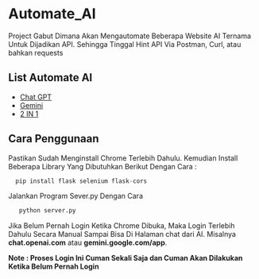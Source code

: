 
# Automate_AI

Project Gabut Dimana Akan Mengautomate Beberapa Website AI Ternama Untuk Dijadikan API. Sehingga Tinggal Hint API Via Postman, Curl, atau bahkan requests



## List Automate AI

 - [Chat GPT](/chat_gpt)
 - [Gemini](https://gemini.google.com/app)
 - [2 IN 1](https://gemini.google.com/app)


## Cara Penggunaan

Pastikan Sudah Menginstall Chrome Terlebih Dahulu. Kemudian Install Beberapa Library Yang Dibutuhkan Berikut Dengan Cara :

```python
  pip install flask selenium flask-cors
```

Jalankan Program Sever.py Dengan Cara
```python
   python server.py
```

Jika Belum Pernah Login Ketika Chrome Dibuka, Maka Login Terlebih Dahulu Secara Manual Sampai Bisa Di Halaman chat dari AI. Misalnya **chat.openai.com** atau **gemini.google.com/app**.

**Note : Proses Login Ini Cuman Sekali Saja dan Cuman Akan Dilakukan Ketika Belum Pernah Login**
